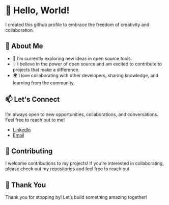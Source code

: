 # 👋 Hello, World!

I created this github profile to embrace the freedom of creativity and collaboration. 

## 🚀 About Me

- 🌱 I’m currently exploring new ideas in open source tools.
- 💡 I believe in the power of open source and am excited to contribute to projects that make a difference.
- 🌍 I love collaborating with other developers, sharing knowledge, and learning from the community.

## 📫 Let's Connect

I’m always open to new opportunities, collaborations, and conversations. Feel free to reach out to me!

- [LinkedIn](https://www.linkedin.com/in/sajeetpokharel/)
- [Email](mailto:sajeetpokharel@gmail.com)

## 🤝 Contributing

I welcome contributions to my projects! If you're interested in collaborating, please check out my repositories and feel free to reach out.

## 🙌 Thank You

Thank you for stopping by! Let’s build something amazing together!


<!---
nature-fly/nature-fly is a ✨ special ✨ repository because its `README.md` (this file) appears on your GitHub profile.
You can click the Preview link to take a look at your changes.
--->
